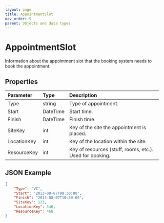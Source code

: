 ```yaml
---
layout: page
title: AppointmentSlot
nav_order: 9
parent: Objects and data types
---
```


# AppointmentSlot

Information about the appointment slot that the booking system needs to book the appointment.

## Properties

| Parameter | Type   | Description                                                 |
|:----------|:-------|:------------------------------------------------------------|
| Type | string | Type of appointment. |
| Start | DateTime | Start time. |
| Finish | DateTime | Finish time. |
| SiteKey | int | Key of the site the appointment is placed. |
| LocationKey | int | Key of the location within the site. |
| ResourceKey | int | Key of resources (stuff, rooms, etc.). Used for booking. |

## JSON Example

```json
{
    "Type": "VC",
    "Start": "2013-08-07T09:30:00",
    "Finish": "2013-08-07T10:30:00",
    "SiteKey": 123,
    "LocationKey": 546,
    "ResourceKey": 468
}
```
